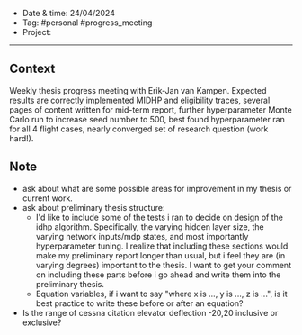 
- Date & time:  24/04/2024
- Tag: #personal #progress_meeting
- Project:

---

## Context

Weekly thesis progress meeting with Erik-Jan van Kampen. Expected results are correctly implemented MIDHP and eligibility traces, several pages of content written for mid-term report, further hyperparameter Monte Carlo run to increase seed number to 500, best found hyperparameter ran for all 4 flight cases, nearly converged set of research question (work hard!).

## Note

- ask about what are some possible areas for improvement in my thesis or current work.
- ask about preliminary thesis structure:
	- I'd like to include some of the tests i ran to decide on design of the idhp algorithm. Specifically, the varying hidden layer size, the varying network inputs/mdp states, and most importantly hyperparameter tuning. I realize that including these sections would make my preliminary report longer than usual, but i feel they are (in varying degrees) important to the thesis. I want to get your comment on including these parts before i go ahead and write them into the preliminary thesis. 
	- Equation variables, if i want to say "where x is ..., y is ..., z is ...", is it best practice to write these before or after an equation?
- Is the range of cessna citation elevator deflection -20,20 inclusive or exclusive?